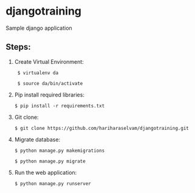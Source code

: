 # djangotraining
Sample django application



## Steps:
1.  Create Virtual Environment:

      ``` $ virtualenv da```
      
      ``` $ source da/bin/activate```
     
2.  Pip install required libraries:

      ``` $ pip install -r requirements.txt ```
     
3.  Git clone:

      ``` $ git clone https://github.com/hariharaselvam/djangotraining.git ```
      
4.  Migrate database:

      ``` $ python manage.py makemigrations ``` 
      
      ``` $ python manage.py migrate ``` 
      
5.  Run the web application:

      ``` $ python manage.py runserver ``` 

     

